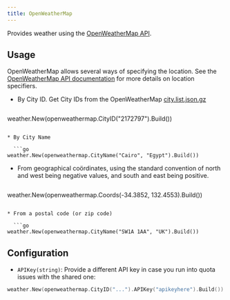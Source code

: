 ```yaml
---
title: OpenWeatherMap
---
```


Provides weather using the [OpenWeatherMap API](https://openweathermap.org/api).

## Usage

OpenWeatherMap allows several ways of specifying the location. See the
[OpenWeatherMap API documentation](https://openweathermap.org/current) for more details on location
specifiers.

* By City ID. Get City IDs from the OpenWeatherMap [city.list.json.gz](http://bulk.openweathermap.org/sample/)

  ```go
weather.New(openweathermap.CityID("2172797").Build())
```

* By City Name

  ```go
weather.New(openweathermap.CityName("Cairo", "Egypt").Build())
```

* From geographical coördinates, using the standard convention of north and west being negative
  values, and south and east being positive.

  ```go
weather.New(openweathermap.Coords(-34.3852, 132.4553).Build())
```

* From a postal code (or zip code)

  ```go
weather.New(openweathermap.CityName("SW1A 1AA", "UK").Build())
```

## Configuration

* `APIKey(string)`: Provide a different API key in case you run into quota issues with the shared one:
  
```go
weather.New(openweathermap.CityID("...").APIKey("apikeyhere").Build())
```
